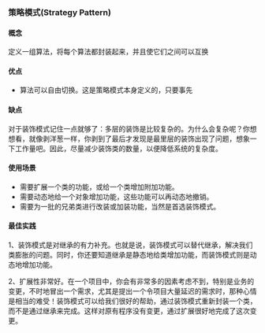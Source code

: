 ### 策略模式(Strategy Pattern)

#### 概念
定义一组算法，将每个算法都封装起来，并且使它们之间可以互换

#### 优点
* 算法可以自由切换。这是策略模式本身定义的，只要事先

#### 缺点
对于装饰模式记住一点就够了：多层的装饰是比较复杂的。为什么会复杂呢？你想想看，就像剥洋葱一样，你剥到了最后才发现是最里层的装饰出现了问题，想象一下工作量吧。因此，尽量减少装饰类的数量，以便降低系统的复杂度。

#### 使用场景
* 需要扩展一个类的功能，或给一个类增加附加功能。
* 需要动态地给一个对象增加功能，这些功能可以再动态地撤销。
* 需要为一批的兄弟类进行改装或加装功能，当然是首选装饰模式。

#### 最佳实践
1、装饰模式是对继承的有力补充。也就是说，装饰模式可以替代继承，解决我们类膨胀的问题。同时，你还要知道继承是静态地给类增加功能，而装饰模式则是动态地增加功能。

2、扩展性非常好。在一个项目中，你会有非常多的因素考虑不到，特别是业务的变更，不时地冒出一个需求，尤其是提出一个令项目大量延迟的需求时，那种心情是相当的难受！装饰模式可以给我们很好的帮助，通过装饰模式重新封装一个类，而不是通过继承来完成。这样对原有程序没有变更，通过扩展很好地完成了这次变更。